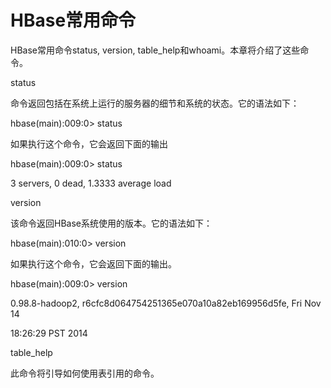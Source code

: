 # HBase常用命令

HBase常用命令status, version, table\_help和whoami。本章将介绍了这些命令。



status



命令返回包括在系统上运行的服务器的细节和系统的状态。它的语法如下：



hbase\(main\):009:0&gt; status

如果执行这个命令，它会返回下面的输出



hbase\(main\):009:0&gt; status

3 servers, 0 dead, 1.3333 average load

version



该命令返回HBase系统使用的版本。它的语法如下：



hbase\(main\):010:0&gt; version

如果执行这个命令，它会返回下面的输出。



hbase\(main\):009:0&gt; version

0.98.8-hadoop2, r6cfc8d064754251365e070a10a82eb169956d5fe, Fri Nov 14

18:26:29 PST 2014

table\_help



此命令将引导如何使用表引用的命令。



